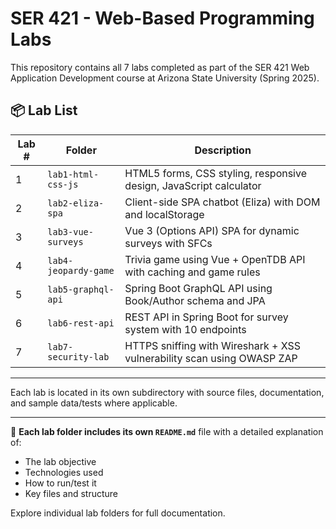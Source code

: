 # SER 421 - Web-Based Programming Labs

This repository contains all 7 labs completed as part of the SER 421 Web Application Development course at Arizona State University (Spring 2025).

## 📦 Lab List

| Lab # | Folder | Description |
|-------|--------|-------------|
| 1 | `lab1-html-css-js` | HTML5 forms, CSS styling, responsive design, JavaScript calculator |
| 2 | `lab2-eliza-spa` | Client-side SPA chatbot (Eliza) with DOM and localStorage |
| 3 | `lab3-vue-surveys` | Vue 3 (Options API) SPA for dynamic surveys with SFCs |
| 4 | `lab4-jeopardy-game` | Trivia game using Vue + OpenTDB API with caching and game rules |
| 5 | `lab5-graphql-api` | Spring Boot GraphQL API using Book/Author schema and JPA |
| 6 | `lab6-rest-api` | REST API in Spring Boot for survey system with 10 endpoints |
| 7 | `lab7-security-lab` | HTTPS sniffing with Wireshark + XSS vulnerability scan using OWASP ZAP |

---
Each lab is located in its own subdirectory with source files, documentation, and sample data/tests where applicable.

---

📄 **Each lab folder includes its own `README.md`** file with a detailed explanation of:
- The lab objective
- Technologies used
- How to run/test it
- Key files and structure

Explore individual lab folders for full documentation.


